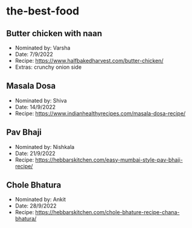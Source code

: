 # the-best-food

## Butter chicken with naan

- Nominated by: Varsha
- Date: 7/9/2022
- Recipe: https://www.halfbakedharvest.com/butter-chicken/
- Extras: crunchy onion side

## Masala Dosa

- Nominated by: Shiva
- Date: 14/9/2022
- Recipe: https://www.indianhealthyrecipes.com/masala-dosa-recipe/

## Pav Bhaji

- Nominated by: Nishkala
- Date: 21/9/2022
- Recipe: https://hebbarskitchen.com/easy-mumbai-style-pav-bhaji-recipe/

## Chole Bhatura

- Nominated by: Ankit
- Date: 28/9/2022
- Recipe: https://hebbarskitchen.com/chole-bhature-recipe-chana-bhatura/
